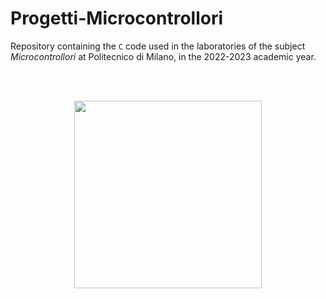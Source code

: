 # Progetti-Microcontrollori

Repository containing the `C` code used in the laboratories of the subject *Microcontrollori* at Politecnico di Milano, in the 2022-2023 academic year.

<br />
<br />
<p align="center">
  <img src="https://user-images.githubusercontent.com/101325625/229299358-ea3b2bdf-f1e6-47ed-9132-bb9c88a1e327.jpg" width="300" >
</p>
